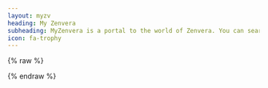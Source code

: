 ```yaml
---
layout: myzv
heading: My Zenvera
subheading: MyZenvera is a portal to the world of Zenvera. You can search for any player or guild on the server, view the dueling rankings, or check the current status of faction towns.
icon: fa-trophy
---
```

{% raw %}
<script>$.get('https://my-zvx.rhcloud.com', function( data ) { $( '#psubheading' ).append( " " ); $( '#psubheading' ).append( data ); });</script>
<script>$.get('https://my-zvx.rhcloud.com/guilds-size.php', function( data ) { $( '#guildsize' ).html( data ); });</script>
<script>$.get('https://my-zvx.rhcloud.com/players-dueling.php', function( data ) { $( '#playerduel' ).html( data ); });</script>
<script>$.get('https://my-zvx.rhcloud.com/players-murderers.php', function( data ) { $( '#playermurderers' ).html( data ); });</script>
<script>$.get('https://my-zvx.rhcloud.com/guilds-murderers.php', function( data ) { $( '#guildmurderers' ).html( data ); });</script>
{% endraw %}